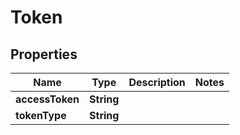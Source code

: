 

# Token


## Properties

| Name | Type | Description | Notes |
|------------ | ------------- | ------------- | -------------|
|**accessToken** | **String** |  |  |
|**tokenType** | **String** |  |  |



